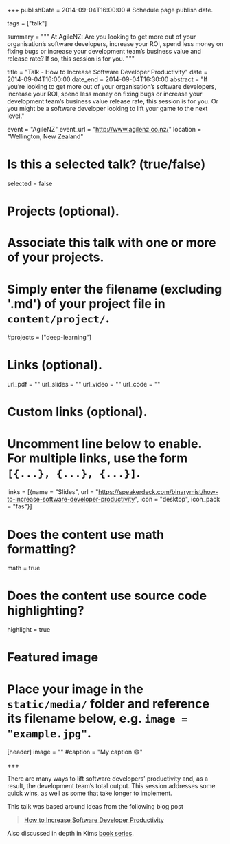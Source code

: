 +++
publishDate = 2014-09-04T16:00:00  # Schedule page publish date.

tags = ["talk"]

summary = """
At AgileNZ: Are you looking to get more out of your organisation’s software developers, increase your ROI, spend less money on fixing bugs or increase your development team’s business value and release rate? If so, this session is for you.
"""

title = "Talk - How to Increase Software Developer Productivity"
date = 2014-09-04T16:00:00
date_end = 2014-09-04T16:30:00
abstract = "If you’re looking to get more out of your organisation’s software developers, increase your ROI, spend less money on fixing bugs or increase your development team’s business value release rate, this session is for you. Or you might be a software developer looking to lift your game to the next level."

event = "AgileNZ"
event_url = "http://www.agilenz.co.nz/"
location = "Wellington, New Zealand"

# Is this a selected talk? (true/false)
selected = false

# Projects (optional).
#   Associate this talk with one or more of your projects.
#   Simply enter the filename (excluding '.md') of your project file in `content/project/`.
#projects = ["deep-learning"]

# Links (optional).
url_pdf = ""
url_slides = ""
url_video = ""
url_code = ""

# Custom links (optional).
#   Uncomment line below to enable. For multiple links, use the form `[{...}, {...}, {...}]`.
links = [{name = "Slides", url = "https://speakerdeck.com/binarymist/how-to-increase-software-developer-productivity", icon = "desktop", icon_pack = "fas"}]


# Does the content use math formatting?
math = true

# Does the content use source code highlighting?
highlight = true

# Featured image
# Place your image in the `static/media/` folder and reference its filename below, e.g. `image = "example.jpg"`.
[header]
image = ""
#caption = "My caption :smile:"

+++

There are many ways to lift software developers’ productivity and, as a result, the development team’s total output. This session addresses some quick wins, as well as some that take longer to implement.

This talk was based around ideas from the following blog post

> [How to Increase Software Developer Productivity](https://binarymist.io/blog/2013/03/02/how-to-increase-software-developer-productivity/)

Also discussed in depth in Kims [book series](http://www.holisticinfosecforwebdevelopers.com).

<script async class="speakerdeck-embed" data-id="cb4ada8bc84b422ba083b85d3823b858" data-ratio="1.77777777777778" src="//speakerdeck.com/assets/embed.js"></script>
<br>


